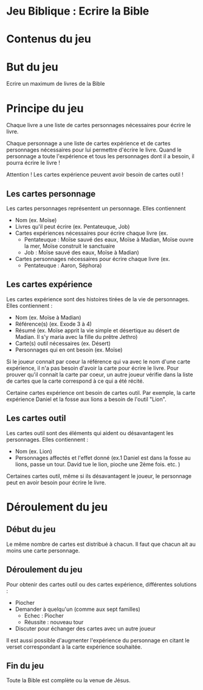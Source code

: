 # Jeu Biblique : Ecrire la Bible

# Contenus du jeu

# But du jeu

Ecrire un maximum de livres de la Bible

# Principe du jeu

Chaque livre a une liste de cartes personnages nécessaires pour écrire le livre.

Chaque personnage a une liste de cartes expérience et de cartes personnages nécessaires pour lui permettre d'écrire le livre. Quand le personnage a toute l'expérience et tous les personnages dont il a besoin, il pourra écrire le livre !

Attention ! Les cartes expérience peuvent avoir besoin de cartes outil !

## Les cartes personnage

Les cartes personnages représentent un personnage. Elles contiennent 

* Nom (ex. Moïse)
* Livres qu'il peut écrire (ex. Pentateuque, Job)
* Cartes expériences nécessaires pour écrire chaque livre (ex.
	* Pentateuque : Moïse sauvé des eaux, Moïse à Madian, Moïse ouvre la mer, Moïse construit le sanctuaire
	* Job : Moïse sauvé des eaux, Moïse à Madian)
* Cartes personnages nécessaires pour écrire chaque livre (ex.
	* Pentateuque : Aaron, Séphora)

## Les cartes expérience

Les cartes expérience sont des histoires tirées de la vie de personnages. Elles contiennent :

* Nom (ex. Moïse à Madian)
* Référence(s) (ex. Exode 3 à 4)
* Résumé (ex. Moïse apprit la vie simple et désertique au désert de Madian. Il s'y maria avec la fille du prêtre Jethro)
* Carte(s) outil nécessaires (ex. Désert)
* Personnages qui en ont besoin (ex. Moïse)

Si le joueur connait par coeur la référence qui va avec le nom d'une carte expérience, il n'a pas besoin d'avoir la carte pour écrire le livre. Pour prouver qu'il connait la carte par coeur, un autre joueur vérifie dans la liste de cartes que la carte correspond à ce qui a été récité.

Certaine cartes expérience ont besoin de cartes outil. Par exemple, la carte expérience Daniel et la fosse aux lions a besoin de l'outil "Lion".

## Les cartes outil

Les cartes outil sont des éléments qui aident ou désavantagent les personnages. Elles contiennent :

* Nom (ex. Lion)
* Personnages affectés et l'effet donné (ex.1 Daniel est dans la fosse au lions, passe un tour. David tue le lion, pioche une 2ème fois. etc. )

Certaines cartes outil, même si ils désavantagent le joueur, le personnage peut en avoir besoin pour écrire le livre.

# Déroulement du jeu

## Début du jeu

Le même nombre de cartes est distribué à chacun.
Il faut que chacun ait au moins une carte personnage.

## Déroulement du jeu

Pour obtenir des cartes outil ou des cartes expérience, différentes solutions :

* Piocher
* Demander à quelqu'un (comme aux sept familles)
  * Echec : Piocher
  * Réussite : nouveau tour
* Discuter pour échanger des cartes avec un autre joueur

Il est aussi possible d'augmenter l'expérience du personnage en citant le verset correspondant à la carte expérience souhaitée. 

## Fin du jeu

Toute la Bible est complète ou la venue de Jésus.
